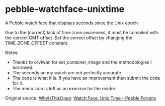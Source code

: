 pebble-watchface-unixtime
=========================

A Pebble watch face that displays seconds since the Unix epoch

Due to the (current) lack of time zone awareness, it must be compiled
with the correct GMT offset. Set the correct offset by changing the
TIME_ZONE_OFFSET constant.

Notes:
* Thanks to orviwan for set_container_image and the methodologies I borrowed.
* The seconds on my watch are not perfectly accurate.
* The code is what it is. If you have an improvement then submit the code for it.
* The menu icon is left as an exercise for the reader.

Original source: [WhyIsThisOpen](http://forums.getpebble.com/profile/153/WhyIsThisOpen): [Watch Face: Unix Time - Pebble Forums](http://forums.getpebble.com/discussion/4324/watch-face-unix-time)
